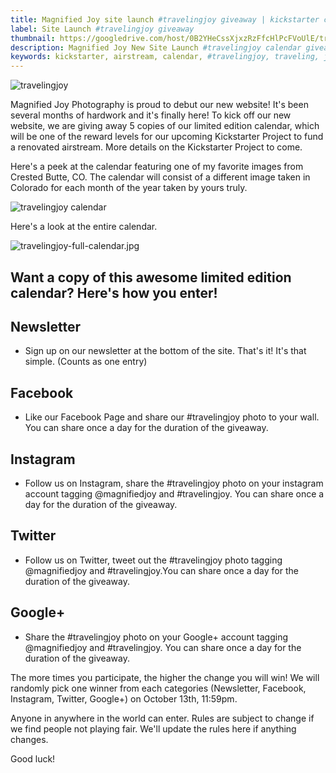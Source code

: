```yaml
---
title: Magnified Joy site launch #travelingjoy giveaway | kickstarter calendar | adventure | airstream 
label: Site Launch #travelingjoy giveaway
thumbnail: https://googledrive.com/host/0B2YHeCssXjxzRzFfcHlPcFVoUlE/travelingjoy-feature.jpg
description: Magnified Joy New Site Launch #travelingjoy calendar giveaway featuring limited edition Kickstarter calendar
keywords: kickstarter, airstream, calendar, #travelingjoy, traveling, joy, landscape, colorado, crested butte, adventure, road trip, USA
---
```



![travelingjoy](https://googledrive.com/host/0B2YHeCssXjxzRzFfcHlPcFVoUlE/travelingjoy.jpg)

Magnified Joy Photography is proud to debut our new website! It's been several months of hardwork and it's finally here! To kick off our new website, we are giving away 5 copies of our limited edition calendar, which will be one of the reward levels for our upcoming Kickstarter Project to fund a renovated airstream. More details on the Kickstarter Project to come.

Here's a peek at the calendar featuring one of my favorite images from Crested Butte, CO. The calendar will consist of a different image taken in Colorado for each month of the year taken by yours truly.

![travelingjoy calendar](https://googledrive.com/host/0B2YHeCssXjxzRzFfcHlPcFVoUlE/travelingjoy-calendar.jpg)

Here's a look at the entire calendar.

![travelingjoy-full-calendar.jpg](https://googledrive.com/host/0B2YHeCssXjxzRzFfcHlPcFVoUlE/travelingjoy-full-calendar.jpg)

## Want a copy of this awesome limited edition calendar? Here's how you enter!

## Newsletter
- Sign up on our newsletter at the bottom of the site. That's it! It's that simple.  (Counts as one entry)

## Facebook
- Like our Facebook Page and share our #travelingjoy photo to your wall. You can share once a day for the duration of the giveaway.

## Instagram
- Follow us on Instagram, share the #travelingjoy photo on your instagram account tagging @magnifiedjoy and #travelingjoy. You can share once a day for the duration of the giveaway.

## Twitter
- Follow us on Twitter, tweet out the #travelingjoy photo tagging @magnifiedjoy and #travelingjoy.You can share once a day for the duration of the giveaway.

## Google+
- Share the #travelingjoy photo on your Google+ account tagging @magnifiedjoy and #travelingjoy. You can share once a day for the duration of the giveaway.

The more times you participate, the higher the change you will win! We will randomly pick one winner from each categories (Newsletter, Facebook, Instagram, Twitter, Google+) on October 13th, 11:59pm. 

Anyone in anywhere in the world can enter. Rules are subject to change if we find people not playing fair. We'll update the rules here if anything changes.

Good luck!



